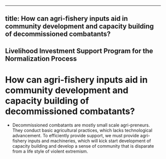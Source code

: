 --- 
 title: How can agri-fishery inputs aid in community development and capacity building of decommissioned combatants?
 ---

## Livelihood Investment Support Program for the Normalization Process

# How can agri-fishery inputs aid in community development and capacity building of decommissioned combatants?


 - Decommissioned combatants are mostly small scale agri-preneurs. They conduct basic agricultural practices, which lacks technological advancement. To efficiently provide support, we must provide agri-fishery inputs and machineries, which will kick start development of capacity building and develop a sense of community that is disparate from a life style of violent extremism.
